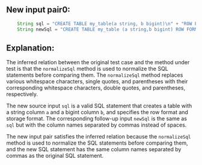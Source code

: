 ## New input pair0:
```java
    String sql = "CREATE TABLE my_table(a string, b bigint)\n" + "ROW FORMAT SERDE 'org.apache.hadoop.hive.serde2.JsonSerDe'\n" + "STORED AS TEXTFILE";
    String newSql = "CREATE TABLE my_table (a string,b bigint) ROW FORMAT SERDE 'org.apache.hadoop.hive.serde2.JsonSerDe' STORED AS TEXTFILE";
```

## Explanation:
The inferred relation between the original test case and the method under test is that the `normalizeSql` method is used to normalize the SQL statements before comparing them. The `normalizeSql` method replaces various whitespace characters, single quotes, and parentheses with their corresponding whitespace characters, double quotes, and parentheses, respectively.

The new source input `sql` is a valid SQL statement that creates a table with a string column `a` and a bigint column `b`, and specifies the row format and storage format. The corresponding follow-up input `newSql` is the same as `sql` but with the column names separated by commas instead of spaces.

The new input pair satisfies the inferred relation because the `normalizeSql` method is used to normalize the SQL statements before comparing them, and the new SQL statement has the same column names separated by commas as the original SQL statement.
